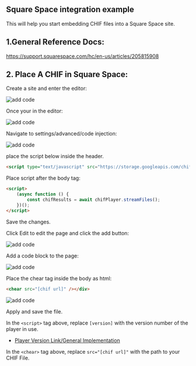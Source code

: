 ## Square Space integration example

This will help you start embedding CHIF files into a Square Space site.

## 1.General Reference Docs:

https://support.squarespace.com/hc/en-us/articles/205815908

## 2. Place A CHIF in Square Space:

Create a site and enter the editor:

![add code](imgs/sq1.png)

Once your in the editor:

![add code](imgs/sq2.png)

Navigate to settings/advanced/code injection:

![add code](imgs/sq3.png)

place the script below inside the header.

```html
<script type="text/javascript" src="https://storage.googleapis.com/chif-player/chifPlayer-[version].js"></script>
```

Place script after the body tag:

```html
<script>
	(async function () {
		const chifResults = await chifPlayer.streamFiles();
	})();
</script>
```

Save the changes.

Click Edit to edit the page and click the add button:

![add code](imgs/sq4.png)

Add a code block to the page:

![add code](imgs/sq5.png)

Place the chear tag inside the body as html:

```html
<chear src="[chif url]" /></div>
```

![add code](imgs/sq6.png)

Apply and save the file.

In the `<script>` tag above, replace `[version]` with the version number of the player in use.

* [Player Version Link/General Implementation](../../player/playerimplementation.md)

In the `<chear>` tag above, replace `src="[chif url]"` with the path to your CHIF File.